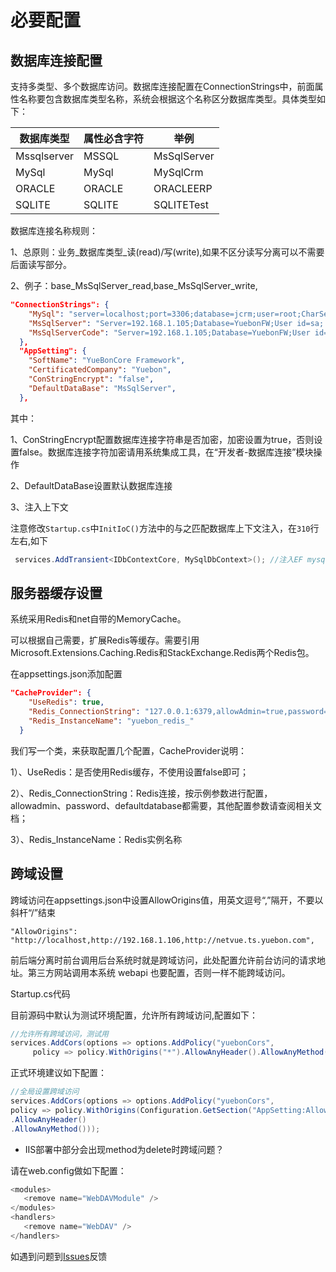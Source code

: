 # 必要配置

## 数据库连接配置

支持多类型、多个数据库访问。数据库连接配置在ConnectionStrings中，前面属性名称要包含数据库类型名称，系统会根据这个名称区分数据库类型。具体类型如下：

| 数据库类型  | 属性必含字符 | 举例        |
| ----------- | ------------ | ----------- |
| Mssqlserver | MSSQL        | MsSqlServer |
| MySql       | MySql        | MySqlCrm    |
| ORACLE      | ORACLE       | ORACLEERP   |
| SQLITE      | SQLITE       | SQLITETest  |

数据库连接名称规则：

1、总原则：业务_数据库类型_读(read)/写(write),如果不区分读写分离可以不需要后面读写部分。

2、例子：base_MsSqlServer_read,base_MsSqlServer_write,

```json
"ConnectionStrings": {
    "MySql": "server=localhost;port=3306;database=jcrm;user=root;CharSet=utf8;password=root;",
    "MsSqlServer": "Server=192.168.1.105;Database=YuebonFW;User id=sa; password=Yuebon!23;MultipleActiveResultSets=True;",
    "MsSqlServerCode": "Server=192.168.1.105;Database=YuebonFW;User id=sa; password=Yuebon!23;MultipleActiveResultSets=True;"
  },
  "AppSetting": {
    "SoftName": "YueBonCore Framework",
    "CertificatedCompany": "Yuebon",
    "ConStringEncrypt": "false",
    "DefaultDataBase": "MsSqlServer",
  },
```
其中：

1、ConStringEncrypt配置数据库连接字符串是否加密，加密设置为true，否则设置false。数据库连接字符加密请用系统集成工具，在“开发者-数据库连接”模块操作

2、DefaultDataBase设置默认数据库连接

3、注入上下文

注意修改`Startup.cs`中`InitIoC()`方法中的与之匹配数据库上下文注入，在`310`行左右,如下

``` cs
 services.AddTransient<IDbContextCore, MySqlDbContext>(); //注入EF mysql上下文
```

##  服务器缓存设置

系统采用Redis和net自带的MemoryCache。

可以根据自己需要，扩展Redis等缓存。需要引用Microsoft.Extensions.Caching.Redis和StackExchange.Redis两个Redis包。

在appsettings.json添加配置
```json
"CacheProvider": {
    "UseRedis": true,
    "Redis_ConnectionString": "127.0.0.1:6379,allowAdmin=true,password=123456,defaultdatabase=0",
    "Redis_InstanceName": "yuebon_redis_"
  }
```
我们写一个类，来获取配置几个配置，CacheProvider说明：

1）、UseRedis：是否使用Redis缓存，不使用设置false即可；

2）、Redis_ConnectionString：Redis连接，按示例参数进行配置，allowadmin、password、defaultdatabase都需要，其他配置参数请查阅相关文档；

3）、Redis_InstanceName：Redis实例名称

## 跨域设置

跨域访问在appsettings.json中设置AllowOrigins值，用英文逗号“,”隔开，不要以斜杆“/”结束
```
"AllowOrigins": "http://localhost,http://192.168.1.106,http://netvue.ts.yuebon.com",
```
前后端分离时前台调用后台系统时就是跨域访问，此处配置允许前台访问的请求地址。第三方网站调用本系统 webapi 也要配置，否则一样不能跨域访问。


Startup.cs代码

目前源码中默认为测试环境配置，允许所有跨域访问,配置如下：
```cs
//允许所有跨域访问，测试用
services.AddCors(options => options.AddPolicy("yuebonCors",
     policy => policy.WithOrigins("*").AllowAnyHeader().AllowAnyMethod()));
```

正式环境建议如下配置：

```cs
//全局设置跨域访问
services.AddCors(options => options.AddPolicy("yuebonCors",
policy => policy.WithOrigins(Configuration.GetSection("AppSetting:AllowOrigins").Value.Split(',', StringSplitOptions.RemoveEmptyEntries))
.AllowAnyHeader()
.AllowAnyMethod()));
```


* IIS部署中部分会出现method为delete时跨域问题？

请在web.config做如下配置：

``` cs
<modules>
   <remove name="WebDAVModule" />
</modules>
<handlers>
   <remove name="WebDAV" />
</handlers>
```


如遇到问题到[Issues](https://gitee.com/yuebon/YuebonNetCore/issues)反馈